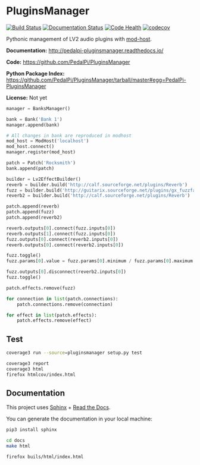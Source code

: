 # PluginsManager

[![Build Status](https://travis-ci.org/PedalPi/PluginsManager.svg?branch=master)](https://travis-ci.org/PedalPi/PluginsManager) [![Documentation Status](https://readthedocs.org/projects/pedalpi-pluginsmanager/badge/?version=latest)](http://pedalpi-pluginsmanager.readthedocs.io/?badge=latest) [![Code Health](https://landscape.io/github/PedalPi/PluginsManager/master/landscape.svg?style=flat)](https://landscape.io/github/PedalPi/PluginsManager/master) [![codecov](https://codecov.io/gh/PedalPi/PluginsManager/branch/master/graph/badge.svg)](https://codecov.io/gh/PedalPi/PluginsManager)

Pythonic management of LV2 audio plugins with [mod-host](https://github.com/moddevices/mod-host).

**Documentation:**
   http://pedalpi-pluginsmanager.readthedocs.io/

**Code:**
   https://github.com/PedalPi/PluginsManager

**Python Package Index:**
   https://github.com/PedalPi/PluginsManager/tarball/master#egg=PedalPi-PluginsManager

**License:**
   Not yet

```python
manager = BanksManager()

bank = Bank('Bank 1')
manager.append(bank)

# All changes in bank are reproduced in modhost
mod_host = ModHost('localhost')
mod_host.connect()
manager.register(mod_host)

patch = Patch('Rocksmith')
bank.append(patch)

builder = Lv2EffectBuilder()
reverb = builder.build('http://calf.sourceforge.net/plugins/Reverb')
fuzz = builder.build('http://guitarix.sourceforge.net/plugins/gx_fuzzfacefm_#_fuzzfacefm_')
reverb2 = builder.build('http://calf.sourceforge.net/plugins/Reverb')

patch.append(reverb)
patch.append(fuzz)
patch.append(reverb2)

reverb.outputs[0].connect(fuzz.inputs[0])
reverb.outputs[1].connect(fuzz.inputs[0])
fuzz.outputs[0].connect(reverb2.inputs[0])
reverb.outputs[0].connect(reverb2.inputs[0])

fuzz.toggle()
fuzz.params[0].value = fuzz.params[0].minimum / fuzz.params[0].maximum

fuzz.outputs[0].disconnect(reverb2.inputs[0])
fuzz.toggle()

patch.effects.remove(fuzz)

for connection in list(patch.connections):
    patch.connections.remove(connection)

for effect in list(patch.effects):
    patch.effects.remove(effect)
```

## Test

```bash
coverage3 run --source=pluginsmanager setup.py test

coverage3 report
coverage3 html
firefox htmlcov/index.html
```

## Documentation

This project uses [Sphinx](http://www.sphinx-doc.org/) + [Read the Docs](readthedocs.org).

You can generate the documentation in your local machine: 

```bash
pip3 install sphinx

cd docs
make html

firefox buils/html/index.html
```
